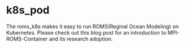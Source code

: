 # k8s_pod
The roms_k8s makes it easy to run ROMS(Reginal Ocean Modeling) on Kubernetes. Please check out this blog post for an introduction to MPI-ROMS-Container and its research adoption.
